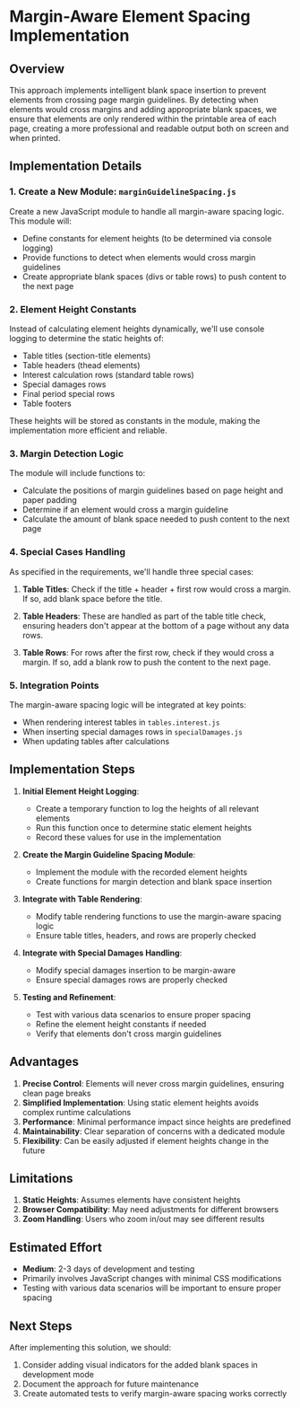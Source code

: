 # Margin-Aware Element Spacing Implementation

## Overview

This approach implements intelligent blank space insertion to prevent elements from crossing page margin guidelines. By detecting when elements would cross margins and adding appropriate blank spaces, we ensure that elements are only rendered within the printable area of each page, creating a more professional and readable output both on screen and when printed.

## Implementation Details

### 1. Create a New Module: `marginGuidelineSpacing.js`

Create a new JavaScript module to handle all margin-aware spacing logic. This module will:

- Define constants for element heights (to be determined via console logging)
- Provide functions to detect when elements would cross margin guidelines
- Create appropriate blank spaces (divs or table rows) to push content to the next page

### 2. Element Height Constants

Instead of calculating element heights dynamically, we'll use console logging to determine the static heights of:

- Table titles (section-title elements)
- Table headers (thead elements)
- Interest calculation rows (standard table rows)
- Special damages rows
- Final period special rows
- Table footers

These heights will be stored as constants in the module, making the implementation more efficient and reliable.

### 3. Margin Detection Logic

The module will include functions to:

- Calculate the positions of margin guidelines based on page height and paper padding
- Determine if an element would cross a margin guideline
- Calculate the amount of blank space needed to push content to the next page

### 4. Special Cases Handling

As specified in the requirements, we'll handle three special cases:

1. **Table Titles**: Check if the title + header + first row would cross a margin. If so, add blank space before the title.

2. **Table Headers**: These are handled as part of the table title check, ensuring headers don't appear at the bottom of a page without any data rows.

3. **Table Rows**: For rows after the first row, check if they would cross a margin. If so, add a blank row to push the content to the next page.

### 5. Integration Points

The margin-aware spacing logic will be integrated at key points:

- When rendering interest tables in `tables.interest.js`
- When inserting special damages rows in `specialDamages.js`
- When updating tables after calculations

## Implementation Steps

1. **Initial Element Height Logging**:
   - Create a temporary function to log the heights of all relevant elements
   - Run this function once to determine static element heights
   - Record these values for use in the implementation

2. **Create the Margin Guideline Spacing Module**:
   - Implement the module with the recorded element heights
   - Create functions for margin detection and blank space insertion

3. **Integrate with Table Rendering**:
   - Modify table rendering functions to use the margin-aware spacing logic
   - Ensure table titles, headers, and rows are properly checked

4. **Integrate with Special Damages Handling**:
   - Modify special damages insertion to be margin-aware
   - Ensure special damages rows are properly checked

5. **Testing and Refinement**:
   - Test with various data scenarios to ensure proper spacing
   - Refine the element height constants if needed
   - Verify that elements don't cross margin guidelines

## Advantages

1. **Precise Control**: Elements will never cross margin guidelines, ensuring clean page breaks
2. **Simplified Implementation**: Using static element heights avoids complex runtime calculations
3. **Performance**: Minimal performance impact since heights are predefined
4. **Maintainability**: Clear separation of concerns with a dedicated module
5. **Flexibility**: Can be easily adjusted if element heights change in the future

## Limitations

1. **Static Heights**: Assumes elements have consistent heights
2. **Browser Compatibility**: May need adjustments for different browsers
3. **Zoom Handling**: Users who zoom in/out may see different results

## Estimated Effort

* **Medium**: 2-3 days of development and testing
* Primarily involves JavaScript changes with minimal CSS modifications
* Testing with various data scenarios will be important to ensure proper spacing

## Next Steps

After implementing this solution, we should:

1. Consider adding visual indicators for the added blank spaces in development mode
2. Document the approach for future maintenance
3. Create automated tests to verify margin-aware spacing works correctly

